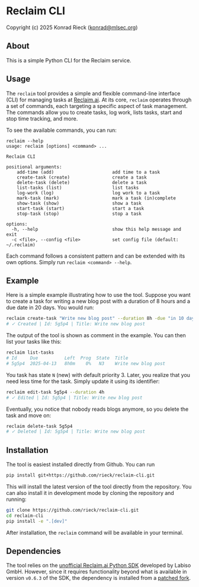 # Reclaim CLI

Copyright (c) 2025 Konrad Rieck (<konrad@mlsec.org>)

## About

This is a simple Python CLI for the Reclaim service.

## Usage

The `reclaim` tool provides a simple and flexible command-line interface (CLI) for managing tasks at [Reclaim.ai](https://reclaim.ai). At its core, `reclaim` operates through a set of commands, each targeting a specific aspect of task management. The commands allow you to create tasks, log work, lists tasks, start and stop time tracking, and more.

To see the available commands, you can run:

```
reclaim --help
usage: reclaim [options] <command> ...

Reclaim CLI

positional arguments:
    add-time (add)                      add time to a task
    create-task (create)                create a task
    delete-task (delete)                delete a task
    list-tasks (list)                   list tasks
    log-work (log)                      log work to a task
    mark-task (mark)                    mark a task (in)complete
    show-task (show)                    show a task
    start-task (start)                  start a task
    stop-task (stop)                    stop a task

options:
  -h, --help                            show this help message and exit
  -c <file>, --config <file>            set config file (default: ~/.reclaim)
```

Each command follows a consistent pattern and can be extended with its own options. Simply run `reclaim <command> --help`.

## Example

Here is a simple example illustrating how to use the tool. Suppose you want to create a task for writing a new blog post with a duration of 8 hours and a due date in 20 days. You would run:

```sh
reclaim create-task "Write new blog post" --duration 8h -due "in 10 days" 
# ✓ Created | Id: 5g5p4 | Title: Write new blog post
```

The output of the tool is shown as comment in the example. You can then list your tasks like this:

```sh
reclaim list-tasks
# Id     Due          Left  Prog  State  Title                  
# 5g5p4  2025-04-13   8h0m    0%   N3    Write new blog post
```

You task has state `N` (new) with default priority 3. Later, you realize that you need less time for the task. Simply update it using its identifier:

```sh
reclaim edit-task 5g5p4 --duration 4h
# ✓ Edited | Id: 5g5p4 | Title: Write new blog post
```

Eventually, you notice that nobody reads blogs anymore, so you delete the task and move on:

```sh
reclaim delete-task 5g5p4
# ✓ Deleted | Id: 5g5p4 | Title: Write new blog post
```

## Installation

The tool is easiest installed directly from Github. You can run

```sh
pip install git+https://github.com/rieck/reclaim-cli.git
```

This will install the latest version of the tool directly from the repository. You can also install it in development mode by cloning the repository and running:

```sh
git clone https://github.com/rieck/reclaim-cli.git
cd reclaim-cli
pip install -e ".[dev]"
```

After installation, the `reclaim` command will be available in your terminal.

## Dependencies

The tool relies on the [unofficial Reclaim.ai Python SDK](https://github.com/labiso-gmbh/reclaim-sdk) developed by Labiso GmbH. However, since it requires functionality beyond what is available in version `v0.6.3` of the SDK, the dependency is installed from a [patched fork](https://github.com/rieck/reclaim-sdk/tree/all-patches).
